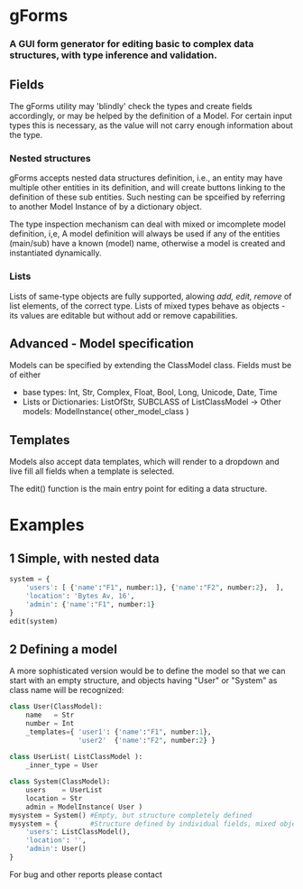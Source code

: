 # gForms
### A GUI form generator for editing basic to complex data structures, with type inference and validation.

## Fields
The gForms utility may 'blindly' check the types and create fields accordingly, or may be helped by the definition of a Model. For certain input types this is necessary, as the value will not carry enough information about the type.

### Nested structures
gForms accepts nested data structures definition, i.e., an entity may have multiple other entities in its definition, and will create buttons linking to the definition of these sub entities. Such nesting can be spceified by referring to another Model Instance of by a dictionary object.

The type inspection mechanism can deal with mixed or imcomplete model definition, i,e, A model definition will always be used if any of the entities (main/sub) have a known (model) name, otherwise a model is created and instantiated dynamically.

### Lists
Lists of same-type objects are fully supported, alowing *add, edit, remove* of list elements, of the correct type. Lists of mixed types behave as objects - its values are editable but without add or remove capabilities.

## Advanced - Model specification
Models can be specified by extending the ClassModel class. Fields must be of either 
  - base types: Int, Str, Complex, Float, Bool, Long, Unicode, Date, Time 
  - Lists or Dictionaries: ListOfStr, SUBCLASS of ListClassModel -> Other models: ModelInstance( other_model_class )

## Templates
Models also accept data templates, which will render to a dropdown and live fill all fields when a template is selected.

The edit() function is the main entry point for editing a data structure.

# Examples
## 1 Simple, with nested data
```python
system = {
    'users': [ {'name':"F1", number:1}, {'name':"F2", number:2},  ],
    'location': 'Bytes Av, 16',
    'admin': {'name':"F1", number:1}
}
edit(system)
```

## 2 Defining a model
A more sophisticated version would be to define the model so that we can start with an empty structure, and objects having "User" or "System" as class name will be recognized:

```python
class User(ClassModel):
    name   = Str
    number = Int
    _templates={ 'user1': {'name':"F1", number:1},
                 'user2'  {'name':"F2", number:2} }
    
class UserList( ListClassModel ):
    _inner_type = User

class System(ClassModel):
    users    = UserList
    location = Str
    admin = ModelInstance( User )
mysystem = System() #Empty, but structure completely defined
mysystem = {        #Structure defined by individual fields, mixed objects and base values
    'users': ListClassModel(),
    'location': '',
    'admin': User()
}
```
For bug and other reports please contact
